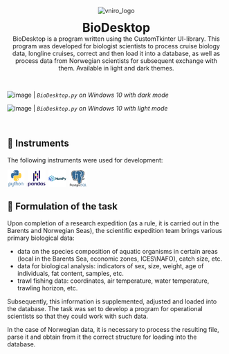 <p align="center">
  
  <div id="header" align="center">
    
  ![vniro_logo](https://github.com/Leeralim/BioDesktop/assets/49206103/8d771b81-2e45-41d7-ab60-a1cf79e161cf)
  
  </div>
    
  <h1 align="center" style="margin: 0 auto 0 auto;">BioDesktop</h1>
  <p align="center" style="margin: 0 auto 0 auto;">BioDesktop is a program written using the CustomTkinter UI-library. This program was developed for biologist scientists to process cruise biology data, longline cruises, correct and then load it into a database, as well as process data from Norwegian scientists for subsequent exchange with them. Available in light and dark themes.</p>
</p>

<br>

![image](https://github.com/Leeralim/BioDesktop/assets/49206103/0e9a96cd-df40-43fa-994d-769c414427e2)
| _`BioDesktop.py` on Windows 10 with dark mode_

![image](https://github.com/Leeralim/BioDesktop/assets/49206103/08fe7f4f-a777-4c18-b3ac-79b2bb99ce96)
| _`BioDesktop.py` on Windows 10 with light mode_

<br>


## 🔨 Instruments
The following instruments were used for development:
<div>
  <img src="https://github.com/devicons/devicon/blob/master/icons/python/python-original-wordmark.svg" title="Python" alt="Python" width="40" height="40"/>&nbsp;
  <img src="https://github.com/devicons/devicon/blob/master/icons/pandas/pandas-original-wordmark.svg" title="Pandas" alt="Pandas" width="40" height="40"/>&nbsp;
  <img src="https://github.com/devicons/devicon/blob/master/icons/numpy/numpy-original-wordmark.svg" title="Numpy" alt="Numpy" width="40" height="40"/>&nbsp;
  <img src="https://github.com/devicons/devicon/blob/master/icons/postgresql/postgresql-original-wordmark.svg" title="Postgresql" alt="Postgresql" width="40" height="40"/>&nbsp;
</div>


## 📝 Formulation of the task
Upon completion of a research expedition (as a rule, it is carried out in the Barents and Norwegian Seas), the scientific expedition team brings various primary biological data:
- data on the species composition of aquatic organisms in certain areas (local in the Barents Sea, economic zones, ICES\NAFO), catch size, etc.
- data for biological analysis: indicators of sex, size, weight, age of individuals, fat content, samples, etc.
- trawl fishing data: coordinates, air temperature, water temperature, trawling horizon, etc.

Subsequently, this information is supplemented, adjusted and loaded into the database. The task was set to develop a program for operational scientists so that they could work with such data.

In the case of Norwegian data, it is necessary to process the resulting file, parse it and obtain from it the correct structure for loading into the database.
  
